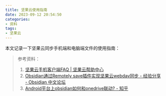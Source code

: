 ```yaml
---
title: 坚果云使用指南
date: 2023-09-12 20:54:50
categories:
- 资料 
tags:
- 坚果云 
---
```

本文记录一下坚果云同步手机端和电脑端文件的使用指南：
<!--more-->

> 参考资料：
> 1. [坚果云手机客户端FAQ | 坚果云帮助中心](https://help.jianguoyun.com/?page_id=864)
> 2. [Obsidian通过Remotely save插件实现坚果云webdav同步 - 经验分享 - Obsidian 中文论坛](https://forum-zh.obsidian.md/t/topic/5367?page=4)
> 3. [Android平台上obsidian如何和onedrive联动? - 知乎](https://www.zhihu.com/question/475280128/answer/2422842141)